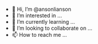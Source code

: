 - 👋 Hi, I’m @ansonlianson
- 👀 I’m interested in ...
- 🌱 I’m currently learning ...
- 💞️ I’m looking to collaborate on ...
- 📫 How to reach me ...

<!---
ansonlianson/ansonlianson is a ✨ special ✨ repository because its `README.md` (this file) appears on your GitHub profile.
You can click the Preview link to take a look at your changes.
--->
